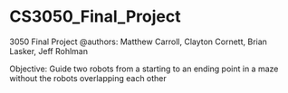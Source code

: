 # CS3050_Final_Project
3050 Final Project
@authors: Matthew Carroll, Clayton Cornett, Brian Lasker, Jeff Rohlman

Objective:
Guide two robots from a starting to an ending point in a maze without the robots overlapping each other
